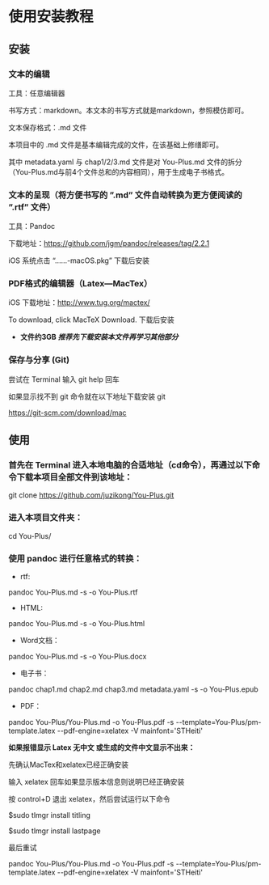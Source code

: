 # 使用安装教程

## 安装

### 文本的编辑

工具：任意编辑器

书写方式：markdown。本文本的书写方式就是markdown，参照模仿即可。

文本保存格式：.md 文件

本项目中的 .md 文件是基本编辑完成的文件，在该基础上修缮即可。

其中 metadata.yaml 与 chap1/2/3.md 文件是对 You-Plus.md 文件的拆分（You-Plus.md与前4个文件总和的内容相同），用于生成电子书格式。

### 文本的呈现（将方便书写的 ”.md” 文件自动转换为更方便阅读的 ”.rtf” 文件）

工具：Pandoc

下载地址：<https://github.com/jgm/pandoc/releases/tag/2.2.1>

iOS 系统点击 “……-macOS.pkg” 下载后安装

### PDF格式的编辑器（Latex—MacTex）

iOS 下载地址：<http://www.tug.org/mactex/>

To download, click MacTeX Download. 下载后安装

* **文件约3GB *推荐先下载安装本文件再学习其他部分***

### 保存与分享 (Git)

尝试在 Terminal 输入 git help 回车

如果显示找不到 git 命令就在以下地址下载安装 git

<https://git-scm.com/download/mac>

## 使用

### 首先在 Terminal 进入本地电脑的合适地址（cd命令），再通过以下命令下载本项目全部文件到该地址：

git clone https://github.com/juzikong/You-Plus.git

### 进入本项目文件夹：

cd You-Plus/

### 使用 pandoc 进行任意格式的转换：

* rtf:

pandoc You-Plus.md -s -o You-Plus.rtf

* HTML:

pandoc You-Plus.md -s -o You-Plus.html

* Word文档：

pandoc You-Plus.md -s -o You-Plus.docx

* 电子书：

pandoc chap1.md chap2.md chap3.md metadata.yaml -s -o You-Plus.epub

* PDF：

pandoc You-Plus/You-Plus.md -o You-Plus.pdf -s --template=You-Plus/pm-template.latex --pdf-engine=xelatex -V mainfont='STHeiti'

**如果报错显示 Latex 无中文 或生成的文件中文显示不出来：**

先确认MacTex和xelatex已经正确安装

输入 xelatex 回车如果显示版本信息则说明已经正确安装

按 control+D 退出 xelatex，然后尝试运行以下命令

$sudo tlmgr install titling

$sudo tlmgr install lastpage

最后重试

pandoc You-Plus/You-Plus.md -o You-Plus.pdf -s --template=You-Plus/pm-template.latex --pdf-engine=xelatex -V mainfont='STHeiti'
